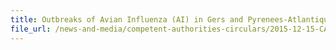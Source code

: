 ```yaml
---
title: Outbreaks of Avian Influenza (AI) in Gers and Pyrenees-Atlantiques, France 
file_url: /news-and-media/competent-authorities-circulars/2015-12-15-CA.pdf
---
```

